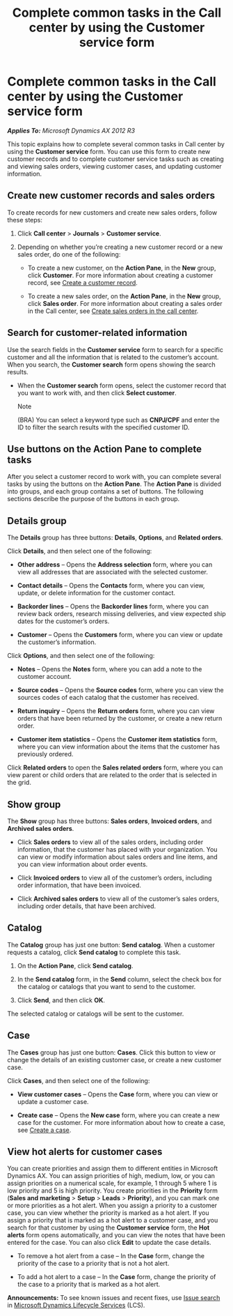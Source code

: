 ﻿---
title: Complete common tasks in the Call center by using the Customer service form
TOCTitle: Complete common tasks in the Call center by using the Customer service form
ms:assetid: 0ad1d19f-83e6-4cc7-bd88-6bc5a927d5dd
ms:mtpsurl: https://technet.microsoft.com/en-us/library/Dn497711(v=AX.60)
ms:contentKeyID: 62490077
ms.date: 11/19/2014
mtps_version: v=AX.60
f1_keywords:
- Forms.MCRCheckHoldCustInfo
- Forms.MCRCustMessageAssociation
- Forms.MCRCustLookup
- Forms.MCRCustomerService
- Forms.MCRContinuityCustInfo
- Forms.MCRCustPaymDialog
- Forms.MCRCustServiceOrderDatesPart
- Forms.MCRCustPaymLookup
- Forms.MCRCustPaymInstallments
- Forms.MCRCustServiceOrderStatsPart
- Forms.MCRCustPaymDetail
- Forms.MCRCustPaymTable
- Forms.MCRCustSourceCodes
- Forms.MCRSalesTableOrderHistory
- Forms.MCRSalesStatsCustTable
---

# Complete common tasks in the Call center by using the Customer service form 


_**Applies To:** Microsoft Dynamics AX 2012 R3_

This topic explains how to complete several common tasks in Call center by using the **Customer service** form. You can use this form to create new customer records and to complete customer service tasks such as creating and viewing sales orders, viewing customer cases, and updating customer information.

## Create new customer records and sales orders

To create records for new customers and create new sales orders, follow these steps:

1.  Click **Call center** \> **Journals** \> **Customer service**.

2.  Depending on whether you’re creating a new customer record or a new sales order, do one of the following:
    
      - To create a new customer, on the **Action Pane**, in the **New** group, click **Customer**. For more information about creating a customer record, see [Create a customer record](create-a-customer-record.md).
    
      - To create a new sales order, on the **Action Pane**, in the **New** group, click **Sales order**. For more information about creating a sales order in the Call center, see [Create sales orders in the call center](create-sales-orders-in-the-call-center.md).

## Search for customer-related information

Use the search fields in the **Customer service** form to search for a specific customer and all the information that is related to the customer’s account. When you search, the **Customer search** form opens showing the search results.

  - When the **Customer search** form opens, select the customer record that you want to work with, and then click **Select customer**.
    

    > [!NOTE]
    > <P>(BRA) You can select a keyword type such as <STRONG>CNPJ/CPF</STRONG> and enter the ID to filter the search results with the specified customer ID.</P>



## Use buttons on the Action Pane to complete tasks

After you select a customer record to work with, you can complete several tasks by using the buttons on the **Action Pane**. The **Action Pane** is divided into groups, and each group contains a set of buttons. The following sections describe the purpose of the buttons in each group.

## Details group

The **Details** group has three buttons: **Details**, **Options**, and **Related orders**.

Click **Details**, and then select one of the following:

  - **Other address** – Opens the **Address selection** form, where you can view all addresses that are associated with the selected customer.

  - **Contact details** – Opens the **Contacts** form, where you can view, update, or delete information for the customer contact.

  - **Backorder lines** – Opens the **Backorder lines** form, where you can review back orders, research missing deliveries, and view expected ship dates for the customer’s orders.

  - **Customer** – Opens the **Customers** form, where you can view or update the customer’s information.

Click **Options**, and then select one of the following:

  - **Notes** – Opens the **Notes** form, where you can add a note to the customer account.

  - **Source codes** – Opens the **Source codes** form, where you can view the sources codes of each catalog that the customer has received.

  - **Return inquiry** – Opens the **Return orders** form, where you can view orders that have been returned by the customer, or create a new return order.

  - **Customer item statistics** – Opens the **Customer item statistics** form, where you can view information about the items that the customer has previously ordered.

Click **Related orders** to open the **Sales related orders** form, where you can view parent or child orders that are related to the order that is selected in the grid.

## Show group

The **Show** group has three buttons: **Sales orders**, **Invoiced orders**, and **Archived sales orders**.

  - Click **Sales orders** to view all of the sales orders, including order information, that the customer has placed with your organization. You can view or modify information about sales orders and line items, and you can view information about order events.

  - Click **Invoiced orders** to view all of the customer’s orders, including order information, that have been invoiced.

  - Click **Archived sales orders** to view all of the customer’s sales orders, including order details, that have been archived.

## Catalog

The **Catalog** group has just one button: **Send catalog**. When a customer requests a catalog, click **Send catalog** to complete this task.

1.  On the **Action Pane**, click **Send catalog**.

2.  In the **Send catalog** form, in the **Send** column, select the check box for the catalog or catalogs that you want to send to the customer.

3.  Click **Send**, and then click **OK**.

The selected catalog or catalogs will be sent to the customer.

## Case

The **Cases** group has just one button: **Cases**. Click this button to view or change the details of an existing customer case, or create a new customer case.

Click **Cases**, and then select one of the following:

  - **View customer cases** – Opens the **Case** form, where you can view or update a customer case.

  - **Create case** – Opens the **New case** form, where you can create a new case for the customer. For more information about how to create a case, see [Create a case](create-a-case.md).

## View hot alerts for customer cases

You can create priorities and assign them to different entities in Microsoft Dynamics AX. You can assign priorities of high, medium, low, or you can assign priorities on a numerical scale, for example, 1 through 5 where 1 is low priority and 5 is high priority. You create priorities in the **Priority** form (**Sales and marketing** \> **Setup** \> **Leads** \> **Priority**), and you can mark one or more priorities as a hot alert. When you assign a priority to a customer case, you can view whether the priority is marked as a hot alert. If you assign a priority that is marked as a hot alert to a customer case, and you search for that customer by using the **Customer service** form, the **Hot alerts** form opens automatically, and you can view the notes that have been entered for the case. You can also click **Edit** to update the case details.

  - To remove a hot alert from a case – In the **Case** form, change the priority of the case to a priority that is not a hot alert.

  - To add a hot alert to a case – In the **Case** form, change the priority of the case to a priority that is marked as a hot alert.

  
**Announcements:** To see known issues and recent fixes, use [Issue search](http://go.microsoft.com/fwlink/?linkid=389258) in [Microsoft Dynamics Lifecycle Services](http://go.microsoft.com/fwlink/?linkid=306505) (LCS).

